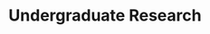 ---
layout: project
title: "Undergraduate Research"
displayName: "Research"
disp: "False"
description: "Undergraduate Research"
header-img: "img/home-bg.jpg"
category: research
---